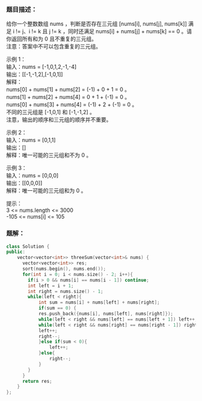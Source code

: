 ### 题目描述：
给你一个整数数组 nums ，判断是否存在三元组 [nums[i], nums[j], nums[k]] 满足 i != j、i != k 且 j != k ，同时还满足 nums[i] + nums[j] + nums[k] == 0 。请你返回所有和为 0 且不重复的三元组。<br>
注意：答案中不可以包含重复的三元组。

示例 1：<br>
输入：nums = [-1,0,1,2,-1,-4]<br>
输出：[[-1,-1,2],[-1,0,1]]<br>
解释：<br>
nums[0] + nums[1] + nums[2] = (-1) + 0 + 1 = 0 。<br>
nums[1] + nums[2] + nums[4] = 0 + 1 + (-1) = 0 。<br>
nums[0] + nums[3] + nums[4] = (-1) + 2 + (-1) = 0 。<br>
不同的三元组是 [-1,0,1] 和 [-1,-1,2] 。<br>
注意，输出的顺序和三元组的顺序并不重要。

示例 2：<br>
输入：nums = [0,1,1]<br>
输出：[]<br>
解释：唯一可能的三元组和不为 0 。

示例 3：<br>
输入：nums = [0,0,0]<br>
输出：[[0,0,0]]<br>
解释：唯一可能的三元组和为 0 。

提示：<br>
3 <= nums.length <= 3000<br>
-105 <= nums[i] <= 105

### 题解：
```c++
class Solution {
public:
    vector<vector<int>> threeSum(vector<int>& nums) {
      vector<vector<int>> res;
      sort(nums.begin(), nums.end());
      for(int i = 0; i < nums.size() - 2; i++){
        if(i > 0 && nums[i] == nums[i - 1]) continue;
        int left = i + 1;
        int right = nums.size() - 1;
        while(left < right){
            int sum = nums[i] + nums[left] + nums[right];
            if(sum == 0) {
            res.push_back({nums[i], nums[left], nums[right]});
            while(left < right && nums[left] == nums[left + 1]) left++;
            while(left < right && nums[right] == nums[right - 1]) right--;
            left++;
            right--;
            }else if(sum < 0){
                left++;
            }else{
                right--;
            }
        }
      }
      return res;
    }
};
```